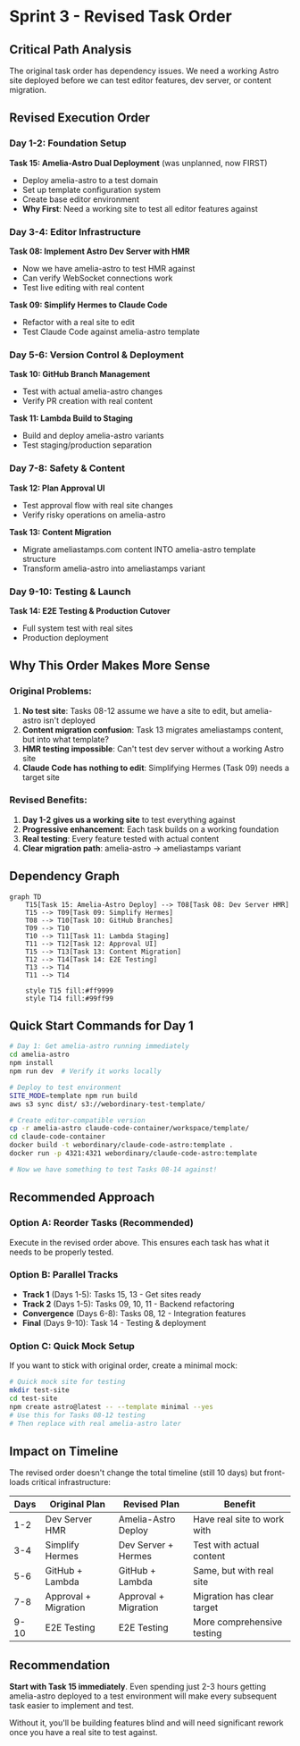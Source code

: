 # Sprint 3 - Revised Task Order

## Critical Path Analysis

The original task order has dependency issues. We need a working Astro site deployed before we can test editor features, dev server, or content migration.

## Revised Execution Order

### Day 1-2: Foundation Setup
**Task 15: Amelia-Astro Dual Deployment** (was unplanned, now FIRST)
- Deploy amelia-astro to a test domain
- Set up template configuration system
- Create base editor environment
- **Why First**: Need a working site to test all editor features against

### Day 3-4: Editor Infrastructure  
**Task 08: Implement Astro Dev Server with HMR**
- Now we have amelia-astro to test HMR against
- Can verify WebSocket connections work
- Test live editing with real content

**Task 09: Simplify Hermes to Claude Code**
- Refactor with a real site to edit
- Test Claude Code against amelia-astro template

### Day 5-6: Version Control & Deployment
**Task 10: GitHub Branch Management**
- Test with actual amelia-astro changes
- Verify PR creation with real content

**Task 11: Lambda Build to Staging**
- Build and deploy amelia-astro variants
- Test staging/production separation

### Day 7-8: Safety & Content
**Task 12: Plan Approval UI**
- Test approval flow with real site changes
- Verify risky operations on amelia-astro

**Task 13: Content Migration**
- Migrate ameliastamps.com content INTO amelia-astro template structure
- Transform amelia-astro into ameliastamps variant

### Day 9-10: Testing & Launch
**Task 14: E2E Testing & Production Cutover**
- Full system test with real sites
- Production deployment

## Why This Order Makes More Sense

### Original Problems:
1. **No test site**: Tasks 08-12 assume we have a site to edit, but amelia-astro isn't deployed
2. **Content migration confusion**: Task 13 migrates ameliastamps content, but into what template?
3. **HMR testing impossible**: Can't test dev server without a working Astro site
4. **Claude Code has nothing to edit**: Simplifying Hermes (Task 09) needs a target site

### Revised Benefits:
1. **Day 1-2 gives us a working site** to test everything against
2. **Progressive enhancement**: Each task builds on a working foundation
3. **Real testing**: Every feature tested with actual content
4. **Clear migration path**: amelia-astro → ameliastamps variant

## Dependency Graph

```mermaid
graph TD
    T15[Task 15: Amelia-Astro Deploy] --> T08[Task 08: Dev Server HMR]
    T15 --> T09[Task 09: Simplify Hermes]
    T08 --> T10[Task 10: GitHub Branches]
    T09 --> T10
    T10 --> T11[Task 11: Lambda Staging]
    T11 --> T12[Task 12: Approval UI]
    T15 --> T13[Task 13: Content Migration]
    T12 --> T14[Task 14: E2E Testing]
    T13 --> T14
    T11 --> T14
    
    style T15 fill:#ff9999
    style T14 fill:#99ff99
```

## Quick Start Commands for Day 1

```bash
# Day 1: Get amelia-astro running immediately
cd amelia-astro
npm install
npm run dev  # Verify it works locally

# Deploy to test environment
SITE_MODE=template npm run build
aws s3 sync dist/ s3://webordinary-test-template/

# Create editor-compatible version
cp -r amelia-astro claude-code-container/workspace/template/
cd claude-code-container
docker build -t webordinary/claude-code-astro:template .
docker run -p 4321:4321 webordinary/claude-code-astro:template

# Now we have something to test Tasks 08-14 against!
```

## Recommended Approach

### Option A: Reorder Tasks (Recommended)
Execute in the revised order above. This ensures each task has what it needs to be properly tested.

### Option B: Parallel Tracks
- **Track 1** (Days 1-5): Tasks 15, 13 - Get sites ready
- **Track 2** (Days 1-5): Tasks 09, 10, 11 - Backend refactoring  
- **Convergence** (Days 6-8): Tasks 08, 12 - Integration features
- **Final** (Days 9-10): Task 14 - Testing & deployment

### Option C: Quick Mock Setup
If you want to stick with original order, create a minimal mock:
```bash
# Quick mock site for testing
mkdir test-site
cd test-site
npm create astro@latest -- --template minimal --yes
# Use this for Tasks 08-12 testing
# Then replace with real amelia-astro later
```

## Impact on Timeline

The revised order doesn't change the total timeline (still 10 days) but front-loads critical infrastructure:

| Days | Original Plan | Revised Plan | Benefit |
|------|--------------|--------------|---------|
| 1-2 | Dev Server HMR | Amelia-Astro Deploy | Have real site to work with |
| 3-4 | Simplify Hermes | Dev Server + Hermes | Test with actual content |
| 5-6 | GitHub + Lambda | GitHub + Lambda | Same, but with real site |
| 7-8 | Approval + Migration | Approval + Migration | Migration has clear target |
| 9-10 | E2E Testing | E2E Testing | More comprehensive testing |

## Recommendation

**Start with Task 15 immediately**. Even spending just 2-3 hours getting amelia-astro deployed to a test environment will make every subsequent task easier to implement and test. 

Without it, you'll be building features blind and will need significant rework once you have a real site to test against.